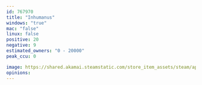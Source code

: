 ```yaml
---
id: 767970
title: "Inhumanus"
windows: "true"
mac: "false"
linux: false
positive: 20
negative: 9
estimated_owners: "0 - 20000"
peak_ccu: 0

image: https://shared.akamai.steamstatic.com/store_item_assets/steam/apps/767970/header.jpg?t=1549962604
opinions:
---
```

